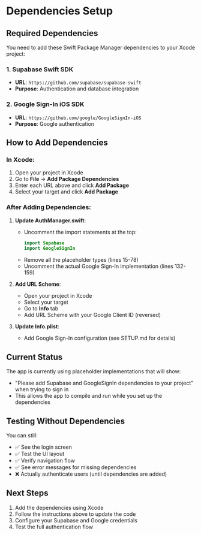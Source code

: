 # Dependencies Setup

## Required Dependencies

You need to add these Swift Package Manager dependencies to your Xcode project:

### 1. Supabase Swift SDK
- **URL**: `https://github.com/supabase/supabase-swift`
- **Purpose**: Authentication and database integration

### 2. Google Sign-In iOS SDK
- **URL**: `https://github.com/google/GoogleSignIn-iOS`
- **Purpose**: Google authentication

## How to Add Dependencies

### In Xcode:
1. Open your project in Xcode
2. Go to **File** → **Add Package Dependencies**
3. Enter each URL above and click **Add Package**
4. Select your target and click **Add Package**

### After Adding Dependencies:

1. **Update AuthManager.swift**:
   - Uncomment the import statements at the top:
     ```swift
     import Supabase
     import GoogleSignIn
     ```
   - Remove all the placeholder types (lines 15-78)
   - Uncomment the actual Google Sign-In implementation (lines 132-159)

2. **Add URL Scheme**:
   - Open your project in Xcode
   - Select your target
   - Go to **Info** tab
   - Add URL Scheme with your Google Client ID (reversed)

3. **Update Info.plist**:
   - Add Google Sign-In configuration (see SETUP.md for details)

## Current Status

The app is currently using placeholder implementations that will show:
- "Please add Supabase and GoogleSignIn dependencies to your project" when trying to sign in
- This allows the app to compile and run while you set up the dependencies

## Testing Without Dependencies

You can still:
- ✅ See the login screen
- ✅ Test the UI layout
- ✅ Verify navigation flow
- ✅ See error messages for missing dependencies
- ❌ Actually authenticate users (until dependencies are added)

## Next Steps

1. Add the dependencies using Xcode
2. Follow the instructions above to update the code
3. Configure your Supabase and Google credentials
4. Test the full authentication flow
